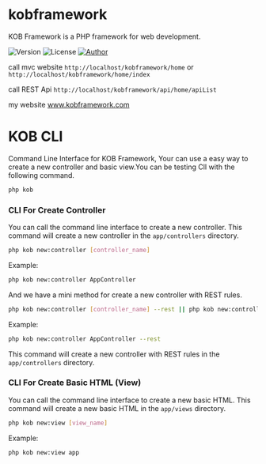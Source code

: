 # kobframework

KOB Framework is a PHP framework for web development.

![Version](https://img.shields.io/badge/version-1.0.3-blue.svg)
![License](https://img.shields.io/badge/license-MIT-blue.svg)
[![Author](https://img.shields.io/badge/author-Tavon_Seesenpila-green.svg)](https://facebook.com)

call mvc website
`http://localhost/kobframework/home` or
`http://localhost/kobframework/home/index`

call REST Api
`http://localhost/kobframework/api/home/apiList`

my website
www.kobframework.com

# KOB CLI

Command Line Interface for KOB Framework, Your can use a easy way to create a new controller and basic view.You can be testing ClI with the following command.

```bash
php kob
```

### CLI For Create Controller

You can call the command line interface to create a new controller.
This command will create a new controller in the `app/controllers` directory.

```bash
php kob new:controller [controller_name]
```

Example:

```bash
php kob new:controller AppController
```

And we have a mini method for create a new controller with REST rules.

```bash
php kob new:controller [controller_name] --rest || php kob new:controller [controller_name] -r
```

Example:

```bash
php kob new:controller AppController --rest
```

This command will create a new controller with REST rules in the `app/controllers` directory.

### CLI For Create Basic HTML (View)

You can call the command line interface to create a new basic HTML.
This command will create a new basic HTML in the `app/views` directory.

```bash
php kob new:view [view_name]
```

Example:

```bash
php kob new:view app
```
